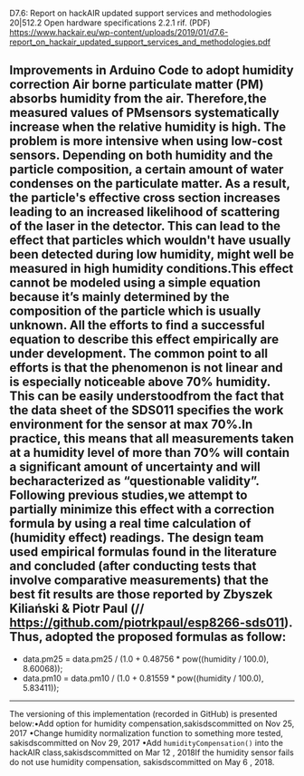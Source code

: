 D7.6: Report on hackAIR updated support services and methodologies
20|512.2 Open hardware specifications 2.2.1
rif. (PDF)
https://www.hackair.eu/wp-content/uploads/2019/01/d7.6-report_on_hackair_updated_support_services_and_methodologies.pdf

Improvements in Arduino Code to adopt humidity correction Air  borne  particulate matter  (PM)  absorbs  humidity  from  the  air.  Therefore,the  measured  values  of  PMsensors systematically increase when the relative humidity is high. The problem is more intensive when using low-cost sensors. Depending on both humidity and the particle composition, a certain amount of water condenses on the particulate matter. As a result, the particle's effective cross section increases leading to an increased likelihood of scattering of the laser in the detector. This can lead to the effect that particles which wouldn't have usually been detected during low humidity, might well be measured in high humidity conditions.This effect cannot be modeled using a simple equation because it’s mainly determined by the composition of the particle which is usually unknown. All the efforts to find a successful equation to describe this effect empirically are under development. The common point to all efforts is that the phenomenon is not linear and is especially noticeable above 70% humidity. This can be easily understoodfrom the fact that the data sheet of the SDS011 specifies the work environment for the sensor at max 70%.In  practice,  this  means  that  all  measurements  taken at  a  humidity  level  of more  than  70%  will  contain  a significant amount of uncertainty and will becharacterized as “questionable validity”. Following previous studies,we attempt to partially minimize this effect with a correction formula by using a real time calculation of (humidity effect) readings. The design team  used  empirical formulas found  in the literature and concluded (after  conducting tests that involve comparative measurements) that the best fit results are those reported by Zbyszek Kiliański & Piotr Paul (// https://github.com/piotrkpaul/esp8266-sds011). Thus, adopted the proposed formulas as follow: 
----
* data.pm25 = data.pm25 / (1.0 + 0.48756 * pow((humidity / 100.0), 8.60068));
* data.pm10 = data.pm10 / (1.0 + 0.81559 * pow((humidity / 100.0), 5.83411));
----
The versioning of this implementation (recorded in GitHub) is presented below:•Add option for humidity compensation,sakisdscommitted on Nov 25, 2017 •Change humidity normalization function to something more tested, sakisdscommitted on Nov 29, 2017 •Add `humidityCompensation()` into the hackAIR class,sakisdscommitted on Mar 12 , 2018If the humidity sensor fails do not use humidity compensation, sakisdscommitted on May 6 , 2018.
